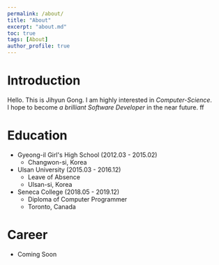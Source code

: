 ```yaml
---
permalink: /about/
title: "About"
excerpt: "about.md"
toc: true
tags: [About]
author_profile: true
---
```


# Introduction
  Hello. This is Jihyun Gong. I am highly interested in *Computer-Science*.   
  I hope to become *a brilliant Software Developer* in the near future. ff


# Education
- Gyeong-il Girl's High School (2012.03 - 2015.02)
  - Changwon-si, Korea
- Ulsan University (2015.03 - 2016.12)
  - Leave of Absence
  - Ulsan-si, Korea
- Seneca College (2018.05 - 2019.12)
  - Diploma of Computer Programmer
  - Toronto, Canada


# Career
- Coming Soon
